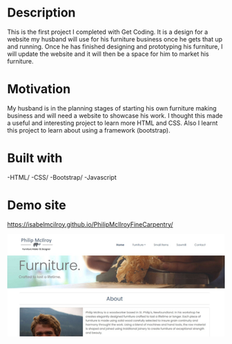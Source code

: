 # Description
This is the first project I completed with Get Coding. It is a design for a website my husband will use for his furniture business once he gets that up and running. Once he has finished designing and prototyping his furniture, I will update the website and it will then be a space for him to market his furniture.

# Motivation
My husband is in the planning stages of starting his own furniture making business and will need a website to showcase his work. I thought this made a useful and interesting project to learn more HTML and CSS. Also I learnt this project to learn about using a framework (bootstrap).

# Built with
-HTML/
-CSS/
-Bootstrap/
-Javascript

# Demo site
https://isabelmcilroy.github.io/PhilipMcIlroyFineCarpentry/

![Screenshot](images/Capture.jpg)
